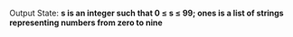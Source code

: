 Output State: **s is an integer such that 0 ≤ s ≤ 99; ones is a list of strings representing numbers from zero to nine**